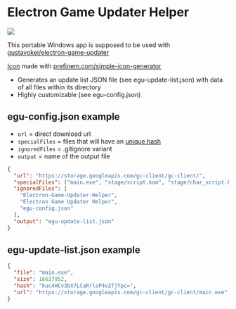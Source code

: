 # Electron Game Updater Helper
![](https://i.imgur.com/2fxPONJ.gif)

This portable Windows app is supposed to be used with [gustavokei/electron-game-updater](https://github.com/gustavokei/electron-game-updater)

[Icon](https://prefinem.com/simple-icon-generator/#eyJiYWNrZ3JvdW5kQ29sb3IiOiIjZmZmYTVjIiwiYm9yZGVyQ29sb3IiOiIjMjkyOTI5IiwiYm9yZGVyV2lkdGgiOiI0IiwiZXhwb3J0U2l6ZSI6IjI1NiIsImV4cG9ydGluZyI6ZmFsc2UsImZvbnRGYW1pbHkiOiJBcmlhbCIsImZvbnRQb3NpdGlvbiI6IjU5IiwiZm9udFNpemUiOiIyNiIsImZvbnRXZWlnaHQiOjYwMCwiaW1hZ2UiOiIiLCJpbWFnZU1hc2siOmZhbHNlLCJpbWFnZVNpemUiOjUwLCJzaGFwZSI6InNxdWFyZSIsInRleHQiOiJFR1VoIn0) made with [prefinem.com/simple-icon-generator](https://prefinem.com/simple-icon-generator/)

* Generates an update list JSON file (see egu-update-list.json) with data of all files within its directory
* Highly customizable (see egu-config.json)

## egu-config.json example

* `url` = direct download url
* `specialFiles` = files that will have an [unique hash](https://nodejs.org/api/crypto.html#crypto_crypto_createhash_algorithm_options)
* `ignoredFiles` = .gitignore variant
* `output` = name of the output file
```json
{
  "url": "https://storage.googleapis.com/gc-client/gc-client/",
  "specialFiles": ["main.exe", "stage/script.kom", "stage/char_script.kom"],
  "ignoredFiles": [
    "Electron-Game-Updater-Helper",
    "Electron Game Updater Helper",
    "egu-config.json"
  ],
  "output": "egu-update-list.json"
}
```

## egu-update-list.json example
```json
{
  "file": "main.exe",
  "size": 16637952,
  "hash": "kuc4HCv3bX7LCaRrloP4v2TjYpc=",
  "url": "https://storage.googleapis.com/gc-client/gc-client/main.exe"
}
```
